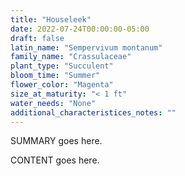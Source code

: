 ```yaml
---
title: "Houseleek"
date: 2022-07-24T00:00:00-05:00
draft: false
latin_name: "Sempervivum montanum"
family_name: "Crassulaceae"
plant_type: "Succulent"
bloom_time: "Summer"
flower_color: "Magenta"
size_at_maturity: "< 1 ft"
water_needs: "None"
additional_characteristices_notes: ""
---
```


SUMMARY goes here.

<!--more-->

CONTENT goes here.